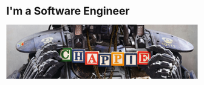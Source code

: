 # I'm a Software Engineer
![Image](https://github.com/Chappie74/Chappie74/blob/main/ChappieBanner.jpg)
